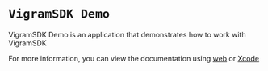 # ``VigramSDK Demo``

VigramSDK Demo is an application that demonstrates how to work with VigramSDK

For more information, you can view the documentation using [web](https://vigram-gmbh.github.io/SDK_iOS_viDoc_Distribution/documentation/vigramsdk/)  or [Xcode](https://vigram-gmbh.github.io/SDK_iOS_viDoc_Distribution/tutorials/viewdocs/)
